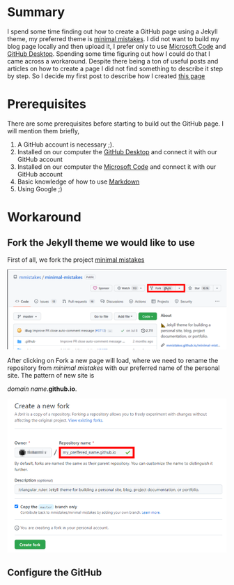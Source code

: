 # Summary

I spend some time finding out how to create a GitHub page using a Jekyll theme, my preferred theme is [minimal mistakes](https://mmistakes.github.io/minimal-mistakes/). I did not want to build my blog page locally and then upload it, I prefer only to use [Microsoft Code](https://code.visualstudio.com/) and [GitHub Desktop](https://desktop.github.com/). Spending some time figuring out how I could do that I came across a workaround. Despite there being a ton of useful posts and articles on how to create a page I did not find something to describe it step by step. So I decide my first post to describe how I created [this page](https://0xdroot.github.io)

# Prerequisites

There are some prerequisites before starting to build out the GitHub page. I will mention them briefly,
1. A GitHub account is necessary ;).
2. Installed on our computer the [GitHub Desktop](https://desktop.github.com/) and connect it with our GitHub account
3. Installed on our computer the [Microsoft Code](https://code.visualstudio.com/) and connect it with our GitHub account
4. Basic knowledge of how to use [Markdown](https://www.markdownguide.org/)
5. Using Google ;)

# Workaround

## Fork the Jekyll theme we would like to use

First of all, we fork the project [minimal mistakes](https://github.com/mmistakes/minimal-mistakes) 

![Click Fork](../assets/images/fork_1.png)

After clicking on Fork a new page will load, where we need to rename the repository from *minimal mistakes* with our preferred name of the personal site. The pattern of new site is 

*domain name*.**github.io**. 

![Name the repository](../assets/images/fork_2.png)

## Configure the GitHub







